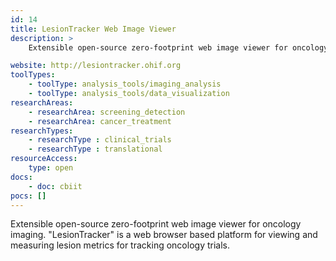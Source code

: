 ```yaml
---
id: 14
title: LesionTracker Web Image Viewer
description: >
    Extensible open-source zero-footprint web image viewer for oncology imaging. "LesionTracker" is a web browser based platform for viewing and measuring lesion metrics for tracking oncology trials.

website: http://lesiontracker.ohif.org
toolTypes:
    - toolType: analysis_tools/imaging_analysis
    - toolType: analysis_tools/data_visualization
researchAreas:
    - researchArea: screening_detection
    - researchArea: cancer_treatment
researchTypes:
    - researchType : clinical_trials
    - researchType : translational
resourceAccess:
    type: open
docs:
    - doc: cbiit
pocs: []        
---
```

Extensible open-source zero-footprint web image viewer for oncology imaging. "LesionTracker" is a web browser based platform for viewing and measuring lesion metrics for tracking oncology trials.
